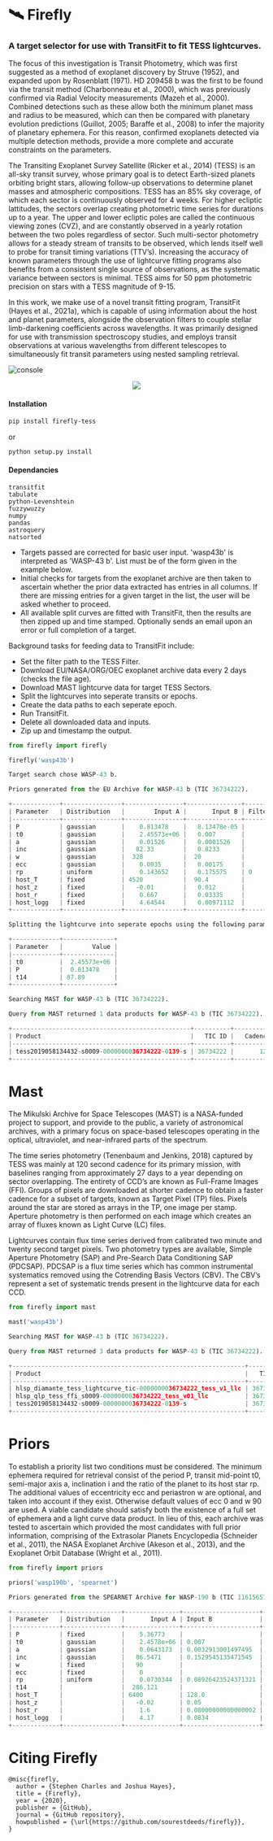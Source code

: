 # 🛰 **Firefly**
### A target selector for use with TransitFit to fit TESS lightcurves.

The focus of this investigation is Transit Photometry, which was first suggested as a
method of exoplanet discovery by Struve (1952), and expanded upon by Rosenblatt
(1971). HD 209458 b was the first to be found via the transit method (Charbonneau
et al., 2000), which was previously confirmed via Radial Velocity measurements (Mazeh
et al., 2000). Combined detections such as these allow both the minimum planet mass
and radius to be measured, which can then be compared with planetary evolution
predictions (Guillot, 2005; Baraffe et al., 2008) to infer the majority of planetary
ephemera. For this reason, confirmed exoplanets detected via multiple detection
methods, provide a more complete and accurate constraints on the parameters.

The Transiting Exoplanet Survey Satellite (Ricker et al., 2014) (TESS) is an all-sky
transit survey, whose primary goal is to detect Earth-sized planets orbiting bright stars,
allowing follow-up observations to determine planet masses and atmospheric
compositions. TESS has an 85% sky coverage, of which each sector is continuously
observed for 4 weeks. For higher ecliptic lattitudes, the sectors overlap creating
photometric time series for durations up to a year. The upper and lower ecliptic poles
are called the continuous viewing zones (CVZ), and are constantly
observed in a yearly rotation between the two poles regardless of sector. Such
multi-sector photometry allows for a steady stream of transits to be observed, which
lends itself well to probe for transit timing variations (TTV’s). Increasing the accuracy
of known parameters through the use of lightcurve fitting programs also benefits from a
consistent single source of observations, as the systematic variance between sectors is
minimal. TESS aims for 50 ppm photometric precision on stars with a TESS magnitude
of 9-15.

In this work, we make use of a novel transit fitting program, TransitFit (Hayes et al.,
2021a), which is capable of using information about the host and planet parameters,
alongside the observation filters to couple stellar limb-darkening coefficients across
wavelengths. It was primarily designed for use with transmission spectroscopy studies,
and employs transit observations at various wavelengths from different telescopes to
simultaneously fit transit parameters using nested sampling retrieval.

![console](https://user-images.githubusercontent.com/10788239/147519786-e4e1e856-9dca-4350-947b-fc5c16b43763.gif)

<p align="center">
  <img src="https://raw.githubusercontent.com/sourestdeeds/firefly/main/firefly/data/WASP-100%20b%20density.webp#center">
</p>

#### Installation
```bash
pip install firefly-tess
```
or
```bash
python setup.py install
```

#### Dependancies
```
transitfit
tabulate
python-Levenshtein
fuzzywuzzy
numpy
pandas
astroquery
natsorted
```

- Targets passed are corrected for basic user input. 'wasp43b' is
interpreted as 'WASP-43 b'. List must be of the form given in the example below.
- Initial checks for targets from the exoplanet archive are then taken to ascertain 
whether the prior data extracted has entries in all columns. If there are missing
entries for a given target in the list, the user will be asked whether to proceed.
- All available split curves are fitted with TransitFit, then the results
are then zipped up and time stamped. Optionally sends an email upon an error or 
full completion of a target.

Background tasks for feeding data to TransitFit include:
- Set the filter path to the TESS Filter.
- Download EU/NASA/ORG/OEC exoplanet archive data every 2 days (checks the file age).
- Download MAST lightcurve data for target TESS Sectors.
- Split the lightcurves into seperate transits or epochs.
- Create the data paths to each seperate epoch.
- Run TransitFit.
- Delete all downloaded data and inputs.
- Zip up and timestamp the output.


```python
from firefly import firefly

firefly('wasp43b')
```
```python
Target search chose WASP-43 b.

Priors generated from the EU Archive for WASP-43 b (TIC 36734222).

+-------------+----------------+----------------+---------------+----------+
| Parameter   | Distribution   |        Input A |       Input B | Filter   |
|-------------+----------------+----------------+---------------+----------|
| P           | gaussian       |    0.813478    |   8.13478e-05 |          |
| t0          | gaussian       |    2.45573e+06 |   0.007       |          |
| a           | gaussian       |    0.01526     |   0.0001526   |          |
| inc         | gaussian       |   82.33        |   0.8233      |          |
| w           | gaussian       |  328           |  20           |          |
| ecc         | gaussian       |    0.0035      |   0.00175     |          |
| rp          | uniform        |    0.143652    |   0.175575    | 0        |
| host_T      | fixed          | 4520           |  90.4         |          |
| host_z      | fixed          |   -0.01        |   0.012       |          |
| host_r      | fixed          |    0.667       |   0.03335     |          |
| host_logg   | fixed          |    4.64544     |   0.00971112  |          |
+-------------+----------------+----------------+---------------+----------+

Splitting the lightcurve into seperate epochs using the following parameters.

+-------------+--------------+
| Parameter   |        Value |
|-------------+--------------|
| t0          |  2.45573e+06 |
| P           |  0.813478    |
| t14         | 87.89        |
+-------------+--------------+

Searching MAST for WASP-43 b (TIC 36734222).

Query from MAST returned 1 data products for WASP-43 b (TIC 36734222).

+-------------------------------------------------+----------+-----------+--------+-----------+
| Product                                         |   TIC ID |   Cadence | HLSP   | Mission   |
|-------------------------------------------------+----------+-----------+--------+-----------|
| tess2019058134432-s0009-0000000036734222-0139-s | 36734222 |       120 | SPOC   | TESS      |
+-------------------------------------------------+----------+-----------+--------+-----------+

```
# Mast

The Mikulski Archive for Space Telescopes (MAST) is a NASA-funded project to
support, and provide to the public, a variety of astronomical archives, with a primary
focus on space-based telescopes operating in the optical, ultraviolet, and near-infrared
parts of the spectrum.

The time series photometry (Tenenbaum and Jenkins, 2018) captured by TESS was
mainly at 120 second cadence for its primary mission, with baselines ranging from
approximately 27 days to a year depending on sector overlapping. The entirety of CCD’s
are known as Full-Frame Images (FFI). Groups of pixels are downloaded at shorter cadence
to obtain a faster cadence for a subset of targets, known as Target Pixel (TP) files. Pixels
around the star are stored as arrays in the TP, one image per stamp. Aperture photometry
is then performed on each image which creates an array of fluxes known as Light Curve
(LC) files.

Lightcurves contain flux time series derived from calibrated two minute and twenty
second target pixels. Two photometry types are available, Simple Aperture Photometry
(SAP) and Pre-Search Data Conditioning SAP (PDCSAP). PDCSAP is a flux time
series which has common instrumental systematics removed using the Cotrending Basis
Vectors (CBV). The CBV’s represent a set of systematic trends present in the lightcurve
data for each CCD.
```python
from firefly import mast

mast('wasp43b')
```
```python
Searching MAST for WASP-43 b (TIC 36734222).

Query from MAST returned 3 data products for WASP-43 b (TIC 36734222).

+----------------------------------------------------------------+----------+-----------+----------+-----------+
| Product                                                        |   TIC ID |   Cadence | HLSP     | Mission   |
|----------------------------------------------------------------+----------+-----------+----------+-----------|
| hlsp_diamante_tess_lightcurve_tic-0000000036734222_tess_v1_llc | 36734222 |      1800 | DIAMANTE | TESS      |
| hlsp_qlp_tess_ffi_s0009-0000000036734222_tess_v01_llc          | 36734222 |      1800 | QLP      | TESS      |
| tess2019058134432-s0009-0000000036734222-0139-s                | 36734222 |       120 | SPOC     | TESS      |
+----------------------------------------------------------------+----------+-----------+----------+-----------+
```
# Priors

To establish a priority list two conditions must be considered. The minimum
ephemera required for retrieval consist of the period P, transit mid-point t0,
semi-major axis a, inclination i and the ratio of the planet to its host star rp. The
additional values of eccentricity ecc and periastron w are optional, and taken into
account if they exist. Otherwise default values of ecc 0 and w 90 are used.
A viable candidate should satisfy both the existence of a full set of ephemera and a light
curve data product. In lieu of this, each archive was tested to ascertain which provided
the most candidates with full prior information, comprising of the Extrasolar Planets
Encyclopedia (Schneider et al., 2011), the NASA Exoplanet Archive (Akeson et al.,
2013), and the Exoplanet Orbit Database (Wright et al., 2011).

```python
from firefly import priors

priors('wasp190b', 'spearnet')
```
```python
Priors generated from the SPEARNET Archive for WASP-190 b (TIC 116156517).

+-------------+----------------+---------------+---------------------+----------+
| Parameter   | Distribution   |       Input A | Input B             | Filter   |
|-------------+----------------+---------------+---------------------+----------|
| P           | fixed          |    5.36773    |                     |          |
| t0          | gaussian       |    2.4578e+06 | 0.007               |          |
| a           | gaussian       |    0.0643173  | 0.0032913001497495  |          |
| inc         | gaussian       |   86.5471     | 0.1529545135471545  |          |
| w           | fixed          |   90          |                     |          |
| ecc         | fixed          |    0          |                     |          |
| rp          | uniform        |    0.0730344  | 0.08926423524371321 | 0        |
| t14         |                |  286.121      |                     |          |
| host_T      |                | 6400          | 128.0               |          |
| host_z      |                |   -0.02       | 0.05                |          |
| host_r      |                |    1.6        | 0.08000000000000002 |          |
| host_logg   |                |    4.17       | 0.0834              |          |
+-------------+----------------+---------------+---------------------+----------+
```

# Citing Firefly

```
@misc{firefly,
  author = {Stephen Charles and Joshua Hayes},
  title = {Firefly},
  year = {2020},
  publisher = {GitHub},
  journal = {GitHub repository},
  howpublished = {\url{https://github.com/sourestdeeds/firefly}},
}
```
